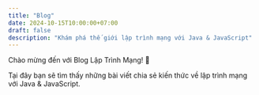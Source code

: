 ```yaml
---
title: "Blog"
date: 2024-10-15T10:00:00+07:00
draft: false
description: "Khám phá thế giới lập trình mạng với Java & JavaScript"
---
```


Chào mừng đến với Blog Lập Trình Mạng! 🚀

Tại đây bạn sẽ tìm thấy những bài viết chia sẻ kiến thức về lập trình mạng với Java & JavaScript.
